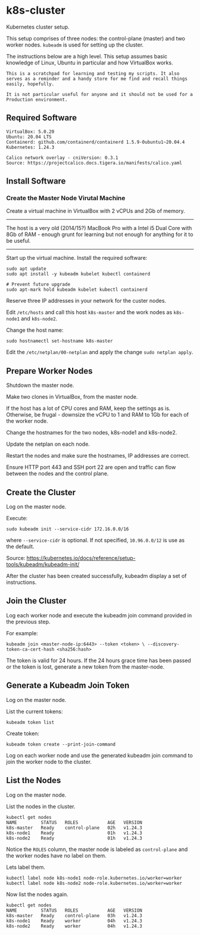 # k8s-cluster
Kubernetes cluster setup.

This setup comprises of three nodes: the control-plane (master) and two worker nodes. `kubeadm` is used for setting up the cluster.

The instructions below are a high level. This setup assumes basic knowledge of Linux, Ubuntu in particular and how VirtualBox works.


```
This is a scratchpad for learning and testing my scripts. It also serves as a reminder and a handy store for me find and recall things easily, hopefully.

It is not particular useful for anyone and it should not be used for a Production environment.
```

## Required Software
```
VirtualBox: 5.0.20
Ubuntu: 20.04 LTS
Containerd: github.com/containerd/containerd 1.5.9-0ubuntu1~20.04.4
Kubernetes: 1.24.3

Calico network overlay - cniVersion: 0.3.1
Source: https://projectcalico.docs.tigera.io/manifests/calico.yaml
```
## Install Software
### Create the Master Node Virutal Machine
Create a virtual machine in VirtualBox with 2 vCPUs and 2Gb of memory. 
***
The host is a very old (2014/15?) MacBook Pro with a Intel i5 Dual Core with 8Gb of RAM - enough grunt for learning but not enough for anything for it to be useful.
***

Start up the virtual machine.
Install the required software:
```
sudo apt update
sudo apt install -y kubeadm kubelet kubectl containerd

# Prevent future upgrade
sudo apt-mark hold kubeadm kubelet kubectl containerd 
```

Reserve three IP addresses in your network for the custer nodes.

Edit `/etc/hosts` and call this host `k8s-master` and the work nodes as `k8s-node1` and `k8s-node2`.

Change the host name:

`sudo hostnamectl set-hostname k8s-master`

Edit the `/etc/netplan/00-netplan` and apply the change `sudo netplan apply`.

## Prepare Worker Nodes
Shutdown the master node.

Make two clones in VirtualBox, from the master node.

If the host has a lot of CPU cores and RAM, keep the settings as is. Otherwise, be frugal - downsize the vCPU to 1 and RAM to 1Gb for each of the worker node.

Change the hostnames for the two nodes, k8s-node1 and k8s-node2.

Update the netplan on each node.

Restart the nodes and make sure the hostnames, IP addresses are correct.

Ensure HTTP port 443 and SSH port 22 are open and traffic can flow between the nodes and the control plane.

## Create the Cluster

Log on the master node. 

Execute:

`sudo kubeadm init --service-cidr 172.16.0.0/16`

where `--service-cidr` is optional. If not specified, `10.96.0.0/12` is use as the default.

Source: https://kubernetes.io/docs/reference/setup-tools/kubeadm/kubeadm-init/

After the cluster has been created successfully, kubeadm display a set of instructions.

## Join the Cluster

Log each worker node and execute the kubeadm join command provided in the previous step.

For example:

`kubeadm join <master-node-ip:6443> --token <token> \
	--discovery-token-ca-cert-hash <sha256:hash>`

The token is valid for 24 hours. If the 24 hours grace time has been passed or the token is lost, generate a new token from the master-node.

## Generate a Kubeadm Join Token

Log on the master node.

List the current tokens:

`kubeadm token list`

Create token:

`kubeadm token create --print-join-command`

Log on each worker node and use the generated kubeadm join command to join the worker node to the cluster.

## List the Nodes

Log on the master node.

List the nodes in the cluster.

```
kubectl get nodes
NAME         STATUS   ROLES           AGE   VERSION
k8s-master   Ready    control-plane   02h   v1.24.3
k8s-node1    Ready                    01h   v1.24.3
k8s-node2    Ready                    01h   v1.24.3
```
Notice the `ROLES` column, the master node is labeled as `control-plane` and the worker nodes have no label on them.

Lets label them.

```
kubectl label node k8s-node1 node-role.kubernetes.io/worker=worker
kubectl label node k8s-node2 node-role.kubernetes.io/worker=worker
```

Now list the nodes again.

```
kubectl get nodes
NAME         STATUS   ROLES           AGE   VERSION
k8s-master   Ready    control-plane   03h   v1.24.3
k8s-node1    Ready    worker          04h   v1.24.3
k8s-node2    Ready    worker          04h   v1.24.3
```
